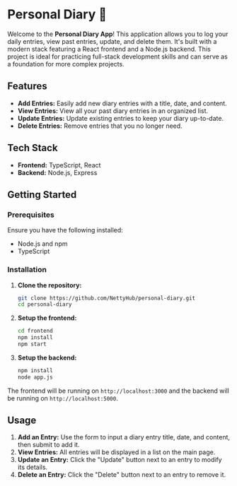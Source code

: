 # Personal Diary 📖

Welcome to the **Personal Diary App**! This application allows you to log your daily entries, view past entries, update, and delete them. It's built with a modern stack featuring a React frontend and a Node.js backend. This project is ideal for practicing full-stack development skills and can serve as a foundation for more complex projects.

## Features

- **Add Entries:** Easily add new diary entries with a title, date, and content.
- **View Entries:** View all your past diary entries in an organized list.
- **Update Entries:** Update existing entries to keep your diary up-to-date.
- **Delete Entries:** Remove entries that you no longer need.

## Tech Stack

- **Frontend:** TypeScript, React
- **Backend:** Node.js, Express

## Getting Started

### Prerequisites

Ensure you have the following installed:

- Node.js and npm
- TypeScript

### Installation

1. **Clone the repository:**

    ```sh
    git clone https://github.com/NettyHub/personal-diary.git
    cd personal-diary
    ```

2. **Setup the frontend:**

    ```sh
    cd frontend
    npm install
    npm start
    ```

3. **Setup the backend:**

    ```sh
    npm install
    node app.js
    ```

The frontend will be running on `http://localhost:3000` and the backend will be running on `http://localhost:5000`.

## Usage

1. **Add an Entry:** Use the form to input a diary entry title, date, and content, then submit to add it.
2. **View Entries:** All entries will be displayed in a list on the main page.
3. **Update an Entry:** Click the "Update" button next to an entry to modify its details.
4. **Delete an Entry:** Click the "Delete" button next to an entry to remove it.
